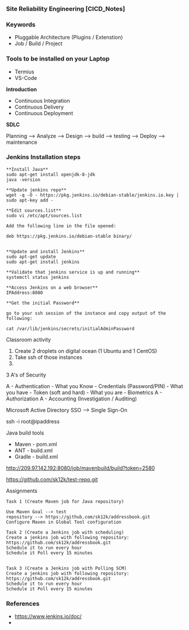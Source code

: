 ### ##########################
### Site Reliability Engineering [CICD_Notes]
### ##########################

### Keywords
- Pluggable Architecture (Plugins / Extenstion)
- Job / Build / Project


### Tools to be installed on your Laptop
- Termius
- VS-Code


**Introduction**

- Continuous Integration
- Continuous Delivery
- Continuous Deployment



**SDLC**

Planning --> Analyze --> Design --> build  --> testing --> Deploy --> maintenance


### Jenkins Installation steps

````
**Install Java**
sudo apt-get install openjdk-8-jdk
java -version

**Update jenkins repo**
wget -q -O - https://pkg.jenkins.io/debian-stable/jenkins.io.key | sudo apt-key add -

**Edit sources.list**
sudo vi /etc/apt/sources.list

Add the following line in the file opened:

deb https://pkg.jenkins.io/debian-stable binary/


**Update and install Jenkins**  
sudo apt-get update
sudo apt-get install jenkins

**Validate that jenkins service is up and running**
systemctl status jenkins

**Access Jenkins on a web browser**
IPAddress:8080

**Get the initial Password**

go to your ssh session of the instance and copy output of the following:

cat /var/lib/jenkins/secrets/initialAdminPassword

````


Classroom activity

1. Create 2 droplets on digital ocean (1 Ubuntu and 1 CentOS)
2. Take ssh of those instances
3. 


3 A's of Security

A - Authentication
       - What you Know - Credentials (Password/PIN)
       - What you have - Token (soft and hard) 
       - What you are  - Biometrics
A - Authorization
A - Accounting (Investigation / Auditing)

Microsoft Active Directory
SSO --> Single Sign-On

ssh -i <path> root@ipaddress

Java build tools
- Maven       - pom.xml
- ANT         - build.xml
- Gradle      - build.xml


http://209.97.142.192:8080/job/mavenbuild/build?token=2580





https://github.com/sk12k/test-repo.git


Assignments

````
Task 1 (Create Maven job for Java repository)

Use Maven Goal --> test
repository --> https://github.com/sk12k/addressbook.git
Configure Maven in Global Tool configuration

Task 2 (Create a Jenkins job with scheduling)
Create a jenkins job with following repository: https://github.com/sk12k/addressbook.git
Schedule it to run every hour
Schedule it Poll every 15 minutes


Task 3 (Create a Jenkins job with Polling SCM)
Create a jenkins job with following repository: https://github.com/sk12k/addressbook.git
Schedule it to run every hour
Schedule it Poll every 15 minutes

````



### References

- https://www.jenkins.io/doc/
- 